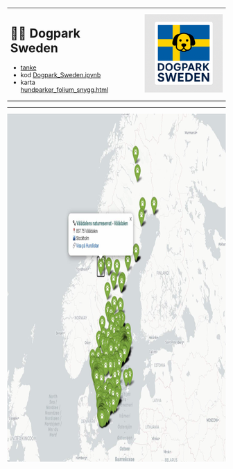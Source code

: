 <table border=0>
<tr>
<td>

# 🐕‍🦺 Dogpark Sweden

* [tanke](https://community.dataportal.se/topic/1060/gemensam-specifikation-f%C3%B6r-hundrastg%C3%A5rd-hj%C3%A4lp-oss-f%C3%B6rb%C3%A4ttra)  
* kod [Dogpark_Sweden.ipynb](https://github.com/salgo60/Dogpark_Sweden/blob/main/notebook/Dogpark_Sweden.ipynb)  
* karta [hundparker_folium_snygg.html](https://raw.githack.com/salgo60/Dogpark_Sweden/main/notebook/hundparker_folium_snygg.html)

</td>
<td align="right" width="220">

<img src="ChatGPTImage_dogparkSweden1.png" alt="Dogpark Sweden" width="180">

</td>
</tr>
</table>

---

<img src="DogparkSweden.jpg" alt="Dogpark Sweden" width="800" height="800">
